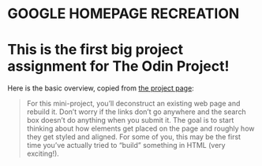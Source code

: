 # GOOGLE HOMEPAGE RECREATION

This is the first big project assignment for **The Odin Project!**
==============================================================

Here is the basic overview, copied from [the project page](https://www.theodinproject.com/courses/web-development-101/lessons/html-css):

> For this mini-project, you’ll deconstruct an existing web page and rebuild it. Don’t worry if the links don’t go anywhere and the search box doesn’t do anything when you submit it. The goal is to start thinking about how elements get placed on the page and roughly how they get styled and aligned. For some of you, this may be the first time you’ve actually tried to “build” something in HTML (very exciting!).